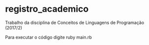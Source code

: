 # registro_academico
Trabalho da disciplina de Conceitos de Linguagens de Programação (2017/2)

Para executar o código digite ruby main.rb